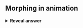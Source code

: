 ## Morphing in animation
<details>
<summary><b>Reveal answer</b></summary>
- Store a deformed mesh<br>- Use interpolation to calculate intermediate meshes (e.g. useful for faces)<br>- complex and expensive
</details>
